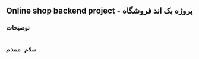<h2>Online shop backend project - پروژه بک اند فروشگاه</h2>

<h3>توضیحات<h3>
<pre>
<p>سلام ممدم</p>
</pre>
